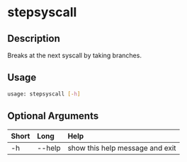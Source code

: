 <!-- THIS PART OF THIS FILE IS AUTOGENERATED. DO NOT MODIFY IT. See scripts/generate_docs.sh -->




# stepsyscall

## Description


Breaks at the next syscall by taking branches.
## Usage


```bash
usage: stepsyscall [-h]

```
## Optional Arguments

|Short|Long|Help|
| :--- | :--- | :--- |
|-h|--help|show this help message and exit|

<!-- END OF AUTOGENERATED PART. Do not modify this line or the line below, they mark the end of the auto-generated part of the file. If you want to extend the documentation in a way which cannot easily be done by adding to the command help description, write below the following line. -->
<!-- ------------\>8---- ----\>8---- ----\>8------------ -->
